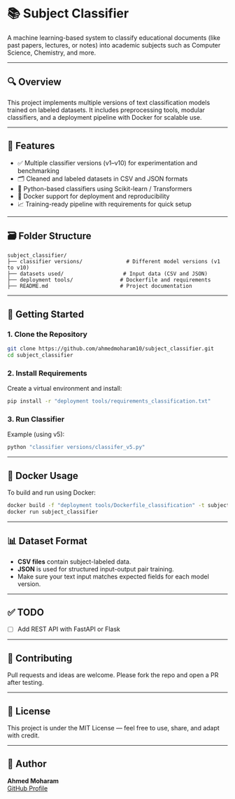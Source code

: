 
# 📚 Subject Classifier

A machine learning-based system to classify educational documents (like past papers, lectures, or notes) into academic subjects such as Computer Science, Chemistry, and more.

---

## 🔍 Overview

This project implements multiple versions of text classification models trained on labeled datasets. It includes preprocessing tools, modular classifiers, and a deployment pipeline with Docker for scalable use.

---

## 🧠 Features

- ✅ Multiple classifier versions (v1–v10) for experimentation and benchmarking
- 🗂️ Cleaned and labeled datasets in CSV and JSON formats
- 🐍 Python-based classifiers using Scikit-learn / Transformers
- 🐳 Docker support for deployment and reproducibility
- 📈 Training-ready pipeline with requirements for quick setup

---

## 🗃️ Folder Structure

```
subject_classifier/
├── classifier versions/              # Different model versions (v1 to v10)
├── datasets used/                   # Input data (CSV and JSON)
├── deployment tools/               # Dockerfile and requirements
├── README.md                       # Project documentation
```

---

## 🚀 Getting Started

### 1. Clone the Repository

```bash
git clone https://github.com/ahmedmoharam10/subject_classifier.git
cd subject_classifier
```

### 2. Install Requirements

Create a virtual environment and install:

```bash
pip install -r "deployment tools/requirements_classification.txt"
```

### 3. Run Classifier

Example (using v5):

```bash
python "classifier versions/classifer_v5.py"
```

---

## 🐳 Docker Usage

To build and run using Docker:

```bash
docker build -f "deployment tools/Dockerfile_classification" -t subject_classifier .
docker run subject_classifier
```

---

## 📊 Dataset Format

* **CSV files** contain subject-labeled data.
* **JSON** is used for structured input-output pair training.
* Make sure your text input matches expected fields for each model version.

---

## ✅ TODO
* [ ] Add REST API with FastAPI or Flask

---

## 🤝 Contributing

Pull requests and ideas are welcome. Please fork the repo and open a PR after testing.

---

## 📜 License

This project is under the MIT License — feel free to use, share, and adapt with credit.

---

## 🙌 Author

**Ahmed Moharam**  
[GitHub Profile](https://github.com/ahmedmoharam10)
